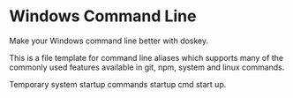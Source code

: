 # Windows Command Line 
Make your Windows command line better with doskey.

This is a file template for command line aliases which supports many of the commonly used features available in git, npm, system and linux commands.

Temporary system startup commands startup cmd start up.

